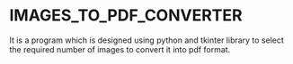 # IMAGES_TO_PDF_CONVERTER
It is a program which is designed using python and tkinter library to select the required number of images to convert it into pdf format.
